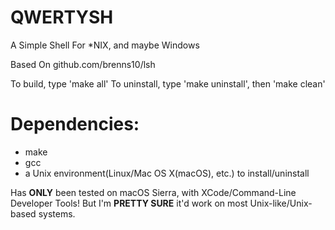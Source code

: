 # QWERTYSH

A Simple Shell For *NIX, and maybe Windows

Based On github.com/brenns10/lsh

To build, type 'make all'
To uninstall, type 'make uninstall', then 'make clean'

# Dependencies:
- make
- gcc
- a Unix environment(Linux/Mac OS X(macOS), etc.) to install/uninstall

Has **ONLY** been tested on macOS Sierra, with XCode/Command-Line Developer Tools! But I'm **PRETTY SURE** it'd work on most Unix-like/Unix-based systems.
